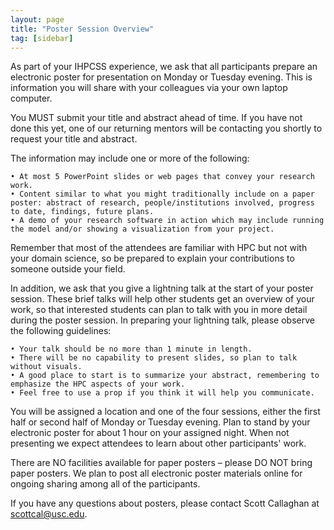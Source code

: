 ```yaml
---
layout: page
title: "Poster Session Overview"
tag: [sidebar]
---
```


As part of your IHPCSS experience, we ask that all participants prepare an electronic poster for presentation on Monday or Tuesday evening. This is information you will share with your colleagues via your own laptop computer.

You MUST submit your title and abstract ahead of time.  If you have not done this yet, one of our returning mentors will be contacting you shortly to request your title and abstract.

The information may include one or more of the following:

    • At most 5 PowerPoint slides or web pages that convey your research work.
    • Content similar to what you might traditionally include on a paper poster: abstract of research, people/institutions involved, progress to date, findings, future plans.
    • A demo of your research software in action which may include running the model and/or showing a visualization from your project.

Remember that most of the attendees are familiar with HPC but not with your domain science, so be prepared to explain your contributions to someone outside your field.

In addition, we ask that you give a lightning talk at the start of your poster session.  These brief talks will help other students get an overview of your work, so that interested students can plan to talk with you in more detail during the poster session.  In preparing your lightning talk, please observe the following guidelines:

    • Your talk should be no more than 1 minute in length.
    • There will be no capability to present slides, so plan to talk without visuals.
    • A good place to start is to summarize your abstract, remembering to emphasize the HPC aspects of your work.
    • Feel free to use a prop if you think it will help you communicate. 

You will be assigned a location and one of the four sessions, either the first half or second half of Monday or Tuesday evening. Plan to stand by your electronic poster for about 1 hour on your assigned night.  When not presenting we expect attendees to learn about other participants' work.

There are NO facilities available for paper posters – please DO NOT bring paper posters. We plan to post all electronic poster materials online for ongoing sharing among all of the participants.

If you have any questions about posters, please contact Scott Callaghan at scottcal@usc.edu.

